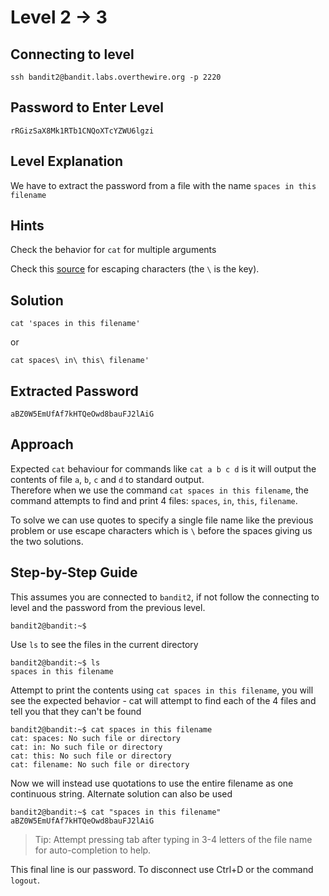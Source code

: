 # Level 2 → 3 
## Connecting to level
~~~
ssh bandit2@bandit.labs.overthewire.org -p 2220
~~~

## Password to Enter Level
~~~
rRGizSaX8Mk1RTb1CNQoXTcYZWU6lgzi
~~~

## Level Explanation
We have to extract the password from a file with the name `spaces in this filename`

## Hints
Check the behavior for `cat` for multiple arguments

Check this [source](https://www.baeldung.com/linux/bash-escape-characters) for escaping characters (the `\` is the key).

## Solution
~~~
cat 'spaces in this filename'
~~~
or
~~~
cat spaces\ in\ this\ filename'
~~~

## Extracted Password
~~~
aBZ0W5EmUfAf7kHTQeOwd8bauFJ2lAiG
~~~


## Approach  
Expected `cat` behaviour for commands like `cat a b c d` is it will output the contents of file `a`, `b`, `c` and `d` to standard output.  
Therefore when we use the command `cat spaces in this filename`, the command attempts to find and print 4 files: `spaces`, `in`, `this`, `filename`.  

To solve we can use quotes to specify a single file name like the previous problem or use escape characters which is `\` before the spaces giving us the two solutions.

## Step-by-Step Guide
This assumes you are connected to `bandit2`, if not follow the connecting to level and the password from the previous level.  

~~~
bandit2@bandit:~$
~~~

Use `ls` to see the files in the current directory

~~~
bandit2@bandit:~$ ls
spaces in this filename
~~~

Attempt to print the contents using `cat spaces in this filename`, you will see the expected behavior - cat will attempt to find each of the 4 files and tell you that they can't be found

~~~
bandit2@bandit:~$ cat spaces in this filename
cat: spaces: No such file or directory
cat: in: No such file or directory
cat: this: No such file or directory
cat: filename: No such file or directory
~~~

Now we will instead use quotations to use the entire filename as one continuous string. Alternate solution can also be used

~~~
bandit2@bandit:~$ cat "spaces in this filename"
aBZ0W5EmUfAf7kHTQeOwd8bauFJ2lAiG
~~~

>Tip: Attempt pressing tab after typing in 3-4 letters of the file name for auto-completion to help.

This final line is our password. To disconnect use Ctrl+D or the command `logout`.

